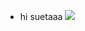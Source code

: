 - hi suetaaa
 ![](https://komarev.com/ghpvc/?username=t0bby45)
<!---
t0bby45/t0bby45 is a ✨ special ✨ repository because its `README.md` (this file) appears on your GitHub profile.
You can click the Preview link to take a look at your changes.
--->
